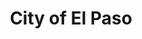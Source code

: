 ---
title: City of El Paso
state: Texas
description: The data is supplied by the City of El Paso.
logo: https://upload.wikimedia.org/wikipedia/en/thumb/8/8b/Seal_of_El_Paso%2C_Texas.svg/1028px-Seal_of_El_Paso%2C_Texas.svg.png
---